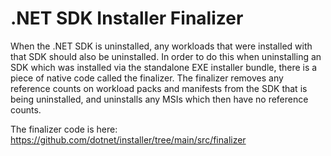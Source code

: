 # .NET SDK Installer Finalizer

When the .NET SDK is uninstalled, any workloads that were installed with that SDK should also be uninstalled.  In order to do this when uninstalling an SDK which was installed via the standalone EXE installer bundle, there is a piece of native code called the finalizer.  The finalizer removes any reference counts on workload packs and manifests from the SDK that is being uninstalled, and uninstalls any MSIs which then have no reference counts.

The finalizer code is here: https://github.com/dotnet/installer/tree/main/src/finalizer